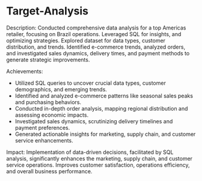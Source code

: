 # Target-Analysis
Description:
Conducted comprehensive data analysis for a top Americas retailer, focusing on Brazil operations. Leveraged SQL for insights, and optimizing strategies. Explored dataset for data types, customer distribution, and trends. Identified e-commerce trends, analyzed orders, and investigated sales dynamics, delivery times, and payment methods to generate strategic improvements.

Achievements:
- Utilized SQL queries to uncover crucial data types, customer demographics, and emerging trends.
- Identified and analyzed e-commerce patterns like seasonal sales peaks and purchasing behaviors.
- Conducted in-depth order analysis, mapping regional distribution and assessing economic impacts.
- Investigated sales dynamics, scrutinizing delivery timelines and payment preferences.
- Generated actionable insights for marketing, supply chain, and customer service enhancements.

Impact:
Implementation of data-driven decisions, facilitated by SQL analysis, significantly enhances the marketing, supply chain, and customer service operations. Improves customer satisfaction, operations efficiency, and overall business performance.
